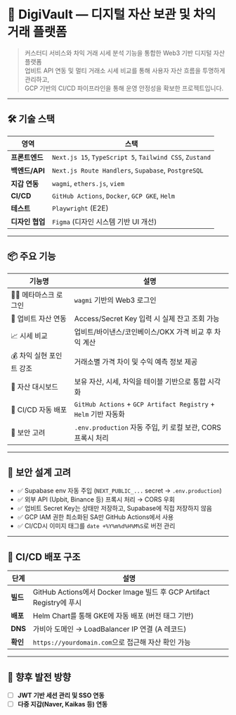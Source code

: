 # 🚀 DigiVault — 디지털 자산 보관 및 차익 거래 플랫폼

> 커스터디 서비스와 차익 거래 시세 분석 기능을 통합한 Web3 기반 디지털 자산 플랫폼  
> 업비트 API 연동 및 멀티 거래소 시세 비교를 통해 사용자 자산 흐름을 투명하게 관리하고,  
> GCP 기반의 CI/CD 파이프라인을 통해 운영 안정성을 확보한 프로젝트입니다.

---

## 🛠️ 기술 스택

| 영역 | 스택 |
|------|------|
| **프론트엔드** | `Next.js 15`, `TypeScript 5`, `Tailwind CSS`, `Zustand` |
| **백엔드/API** | `Next.js Route Handlers`, `Supabase`, `PostgreSQL` |
| **지갑 연동** | `wagmi`, `ethers.js`, `viem` |
| **CI/CD** | `GitHub Actions`, `Docker`, `GCP GKE`, `Helm` |
| **테스트** | `Playwright` (E2E) |
| **디자인 협업** | `Figma` (디자인 시스템 기반 UI 개선) |

---

## 📦 주요 기능

| 기능명 | 설명 |
|--------|------|
| 🧑‍💼 메타마스크 로그인 | `wagmi` 기반의 Web3 로그인 |
| 🏦 업비트 자산 연동 | Access/Secret Key 입력 시 실제 잔고 조회 가능 |
| 📈 시세 비교 | 업비트/바이낸스/코인베이스/OKX 가격 비교 후 차익 계산 |
| 💰 차익 실현 포인트 강조 | 거래소별 가격 차이 및 수익 예측 정보 제공 |
| 💼 자산 대시보드 | 보유 자산, 시세, 차익을 테이블 기반으로 통합 시각화 |
| 🚀 CI/CD 자동 배포 | `GitHub Actions` + `GCP Artifact Registry` + `Helm` 기반 자동화 |
| 🔐 보안 고려 | `.env.production` 자동 주입, 키 로컬 보관, CORS 프록시 처리 |

---
## 🔐 보안 설계 고려

- ✅ Supabase env 자동 주입 (`NEXT_PUBLIC_...` secret → `.env.production`)
- ✅ 외부 API (Upbit, Binance 등) 프록시 처리 → CORS 우회
- ✅ 업비트 Secret Key는 상태만 저장하고, Supabase에 직접 저장하지 않음
- ✅ GCP IAM 권한 최소화된 SA만 GitHub Actions에서 사용
- ✅ CI/CD시 이미지 태그를 `date +%Y%m%d%H%M%S`로 버전 관리

---

## 🚀 CI/CD 배포 구조

| 단계 | 설명 |
|------|------|
| **빌드** | GitHub Actions에서 Docker Image 빌드 후 GCP Artifact Registry에 푸시 |
| **배포** | Helm Chart를 통해 GKE에 자동 배포 (버전 태그 기반) |
| **DNS** | 가비아 도메인 → LoadBalancer IP 연결 (A 레코드) |
| **확인** | `https://yourdomain.com`으로 접근해 자산 확인 가능 |

---

## 🧪 향후 발전 방향

- [ ] **JWT 기반 세션 관리 및 SSO 연동**
- [ ] **다중 지갑(Naver, Kaikas 등) 연동**
